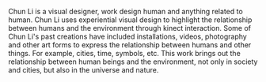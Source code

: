 Chun Li is a visual designer, work design human and anything related to human. Chun Li uses experiential visual design to highlight the relationship between humans and the environment through kinect interaction. Some of Chun Li's past creations have included installations, videos, photography and other art forms to express the relationship between humans and other things. For example, cities, time, symbols, etc. This work brings out the relationship between human beings and the environment, not only in society and cities, but also in the universe and nature.
